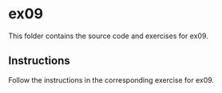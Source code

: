 # ex09

This folder contains the source code and exercises for ex09.

## Instructions
Follow the instructions in the corresponding exercise for ex09.
